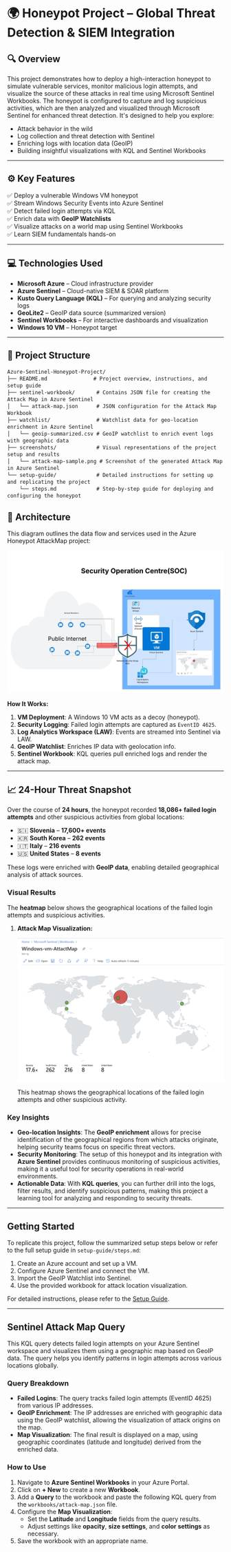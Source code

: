 # 🌍 Honeypot Project – Global Threat Detection & SIEM Integration

## 🔍 Overview

This project demonstrates how to deploy a high-interaction honeypot to simulate vulnerable services, monitor malicious login attempts, and visualize the source of these attacks in real time using Microsoft Sentinel Workbooks. The honeypot is configured to capture and log suspicious activities, which are then analyzed and visualized through Microsoft Sentinel for enhanced threat detection.
It's designed to help you explore:

- Attack behavior in the wild
- Log collection and threat detection with Sentinel
- Enriching logs with location data (GeoIP)
- Building insightful visualizations with KQL and Sentinel Workbooks

---

## ⚙️ Key Features

✅ Deploy a vulnerable Windows VM honeypot  
✅ Stream Windows Security Events into Azure Sentinel  
✅ Detect failed login attempts via KQL  
✅ Enrich data with **GeoIP Watchlists**  
✅ Visualize attacks on a world map using Sentinel Workbooks  
✅ Learn SIEM fundamentals hands-on

---

## 💻 Technologies Used

- **Microsoft Azure** – Cloud infrastructure provider
- **Azure Sentinel** – Cloud-native SIEM & SOAR platform
- **Kusto Query Language (KQL)** – For querying and analyzing security logs
- **GeoLite2** – GeoIP data source (summarized version)
- **Sentinel Workbooks** – For interactive dashboards and visualization
- **Windows 10 VM** – Honeypot target

---


## 📂 Project Structure

```plaintext
Azure-Sentinel-Honeypot-Project/
├── README.md               # Project overview, instructions, and setup guide
├── sentinel-workbook/       # Contains JSON file for creating the Attack Map in Azure Sentinel
│   └── attack-map.json      # JSON configuration for the Attack Map Workbook
├── watchlist/               # Watchlist data for geo-location enrichment in Azure Sentinel
│   └── geoip-summarized.csv # GeoIP watchlist to enrich event logs with geographic data
├── screenshots/             # Visual representations of the project setup and results
│   └── attack-map-sample.png # Screenshot of the generated Attack Map in Azure Sentinel
└── setup-guide/             # Detailed instructions for setting up and replicating the project
    └── steps.md             # Step-by-step guide for deploying and configuring the honeypot
```

## 🧭 Architecture

This diagram outlines the data flow and services used in the Azure Honeypot AttackMap project:

![Architecture Diagram](architecture/Azure_Honeypot.jpeg)

**How It Works:**

1. **VM Deployment**: A Windows 10 VM acts as a decoy (honeypot).
2. **Security Logging**: Failed login attempts are captured as `EventID 4625`.
3. **Log Analytics Workspace (LAW)**: Events are streamed into Sentinel via LAW.
4. **GeoIP Watchlist**: Enriches IP data with geolocation info.
5. **Sentinel Workbook**: KQL queries pull enriched logs and render the attack map.

---
## 📈 24-Hour Threat Snapshot

Over the course of **24 hours**, the honeypot recorded **18,086+ failed login attempts** and other suspicious activities from global locations:

- 🇸🇮 **Slovenia** – **17,600+ events**
- 🇰🇷 **South Korea** – **262 events**
- 🇮🇹 **Italy** – **216 events**
- 🇺🇸 **United States** – **8 events**

These logs were enriched with **GeoIP data**, enabling detailed geographical analysis of attack sources.

### Visual Results

The **heatmap** below shows the geographical locations of the failed login attempts and suspicious activities.

1. **Attack Map Visualization:**

   ![Attack Map Sample](Screenshot/Attack-map.png)

   This heatmap shows the geographical locations of the failed login attempts and other suspicious activity.

### Key Insights

- **Geo-location Insights**: The **GeoIP enrichment** allows for precise identification of the geographical regions from which attacks originate, helping security teams focus on specific threat vectors.
- **Security Monitoring**: The setup of this honeypot and its integration with **Azure Sentinel** provides continuous monitoring of suspicious activities, making it a useful tool for security operations in real-world environments.
- **Actionable Data**: With **KQL queries**, you can further drill into the logs, filter results, and identify suspicious patterns, making this project a learning tool for analyzing and responding to security threats.

---

## Getting Started
To replicate this project, follow the summarized setup steps below or refer to the full setup guide in `setup-guide/steps.md`:

1. Create an Azure account and set up a VM.
2. Configure Azure Sentinel and connect the VM.
3. Import the GeoIP Watchlist into Sentinel.
4. Use the provided workbook for attack location visualization.

For detailed instructions, please refer to the [Setup Guide](setup/azure-setup-guide.md).


---

## Sentinel Attack Map Query

This KQL query detects failed login attempts on your Azure Sentinel workspace and visualizes them using a geographic map based on GeoIP data. The query helps you identify patterns in login attempts across various locations globally.

### Query Breakdown
- **Failed Logins**: The query tracks failed login attempts (EventID 4625) from various IP addresses.
- **GeoIP Enrichment**: The IP addresses are enriched with geographic data using the GeoIP watchlist, allowing the visualization of attack origins on the map.
- **Map Visualization**: The final result is displayed on a map, using geographic coordinates (latitude and longitude) derived from the enriched data.

### How to Use

1. Navigate to **Azure Sentinel Workbooks** in your Azure Portal.
2. Click on **+ New** to create a new **Workbook**.
3. Add a **Query** to the workbook and paste the following KQL query from the `workbooks/attack-map.json` file.
4. Configure the **Map Visualization**:
   - Set the **Latitude** and **Longitude** fields from the query results.
   - Adjust settings like **opacity**, **size settings**, and **color settings** as necessary.
5. Save the workbook with an appropriate name.

